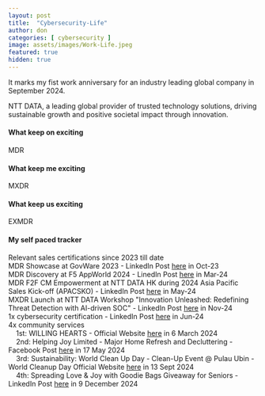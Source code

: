 ```yaml
---
layout: post
title:  "Cybersecurity-Life"
author: don
categories: [ cybersecurity ]
image: assets/images/Work-Life.jpeg
featured: true
hidden: true
---
```


It marks my fist work anniversary for an industry leading global company in September 2024.

<span class="spoiler">NTT DATA</span>, a leading global provider of trusted technology solutions, driving sustainable growth and positive societal impact through innovation. 

#### What keep on exciting
MDR

#### What keep me exciting
MXDR

#### What keep us exciting
EXMDR

#### My self paced tracker
Relevant sales certifications since 2023 till date<br>
MDR Showcase at GovWare 2023 - LinkedIn Post <a href="https://www.linkedin.com/posts/donchai_impressive-masterpiece-done-by-shaji-firoz-activity-7120415002443862016-vDjl">here</a> in Oct-23<br>
MDR Discovery at F5 AppWorld 2024 - LinedIn Post <a href="https://www.linkedin.com/posts/shufenchia_21mar24-appworld2024-redhat-activity-7176969555569700865-_50-">here</a> in Mar-24<br>
MDR F2F CM Empowerment at NTT DATA HK during 2024 Asia Pacific Sales Kick-off (APACSKO) - LinkedIn Post <a href="https://www.linkedin.com/posts/ntt-data-inc_apac-sko-2024-red-carpet-activity-7195782997726408707-AR4c">here</a> in May-24<br>
MXDR Launch at NTT DATA Workshop "Innovation Unleashed: Redefining Threat Detection with AI-driven SOC" - LinkedIn Post <a href="https://www.linkedin.com/feed/update/urn:li:activity:7275025758949945344/">here</a> in Nov-24<br>
1x cybersecurity certification - LinkedIn Post <a href="https://www.linkedin.com/posts/donchai_an-expected-result-of-either-red-or-blue-activity-7207284923752214530-BD5q">here</a> in Jun-24<br>
4x community services<br>
&nbsp;&nbsp;&nbsp;&nbsp;1st: WILLING HEARTS - Official Website <a href="https://willinghearts.org.sg/volunteer">here</a> in 6 March 2024<br>
&nbsp;&nbsp;&nbsp;&nbsp;2nd: Helping Joy Limited - Major Home Refresh and Decluttering - Facebook Post <a href="https://www.facebook.com/share/p/1FuwyLSwfS/">here</a> in 17 May 2024<br>
&nbsp;&nbsp;&nbsp;&nbsp;3rd: Sustainability: World Clean Up Day - Clean-Up Event @ Pulau Ubin - World Cleanup Day Official Website <a href="https://www.worldcleanupday.org/">here</a> in 13 Sept 2024<br>
&nbsp;&nbsp;&nbsp;&nbsp;4th: Spreading Love & Joy with Goodie Bags Giveaway for Seniors - LinkedIn Post <a href="https://www.linkedin.com/posts/activity-7272129488375672832-b6AN/">here</a> in 9 December 2024<br>


